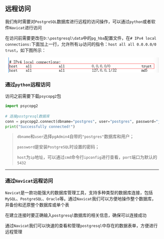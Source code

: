 ## 远程访问

我们有时需要对`PostgreSQL`数据库进行远程的访问操作，可以通过`python`或者软件`Navicat`进行访问

在访问前需要更改在`D:\postgresql\data`中的`pg_hba`配置文件，在`# IPv4 local connections:`下面加上一行，允许所有`ip`访问的指令：`host all all 0.0.0.0/0 trust`，如下图所示：

![image-20250221153342793](..\assets\image-20250221153342793.png)

### 通过`python`远程访问

访问之前需要下载`psycopg2`包

```python
import psycopg2

# 连接postgresql数据库
conn = psycopg2.connect(dbname="postgres", user="postgres", password="j13579", host="10.234.75.59", port="5432")
print("Successfully connected!")
```

> `dbname`和`user`选择`pgAdmin4`自带的`"postgres"`数据库和用户；
>
> `password`是安装`PostgreSQL`时设置的密码；
>
> `host`为`ip`地址，可以通过`cmd`命令行`ipconfig`进行查看，`port`端口为默认的`5432`

***

### 通过`Navicat`远程访问

`Navicat`是一款功能强大的数据库管理工具，支持多种类型的数据库连接，包括`MySQL`、`PostgreSQL`、`Oracle`等。通过`Navicat`我们可以方便地操作整个数据库，并备份和还原整个数据库或单个表

在建立连接时要正确输入`postgresql`数据库的相关信息，确保可以连接成功

通过`Navicat`我们可以快速的查看和管理`postgresql`中存在的数据表单，方便进行远程管理
